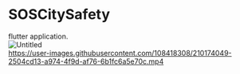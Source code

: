 ﻿# SOSCitySafety <br>
flutter application.<br>
![Untitled](https://user-images.githubusercontent.com/108418308/210173780-b39eb298-28ec-48f8-a2ba-01019c86b17b.png)
<br>
https://user-images.githubusercontent.com/108418308/210174049-2504cd13-a974-4f9d-af76-6b1fc6a5e70c.mp4

